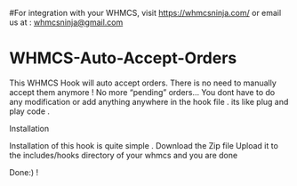 #For integration with your WHMCS, visit https://whmcsninja.com/ or email us at : whmcsninja@gmail.com
# WHMCS-Auto-Accept-Orders
This WHMCS Hook will auto accept orders. There is no need to manually accept them anymore ! No more “pending” orders…
You dont have to do any modification or add anything anywhere in the hook file . its like plug and play code .

   
Installation

Installation of this hook is quite simple . Download the Zip file 
Upload it to the includes/hooks directory of your whmcs and you are done 


Done:) !
